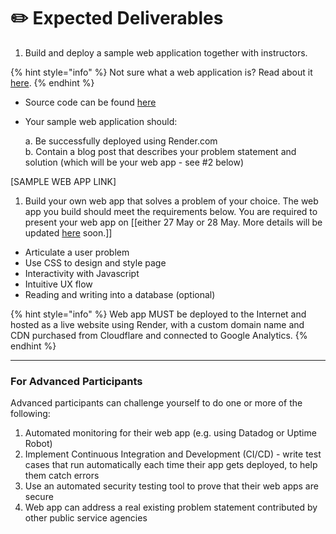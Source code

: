 # ✏️ Expected Deliverables

1. Build and deploy a sample web application together with instructors.

{% hint style="info" %}
Not sure what a web application is? Read about it [here](../resources/web-development-and-web-application.md).
{% endhint %}

* Source code can be found [here](../pre-work/sample-web-app.md)
*   Your sample web application should:

    a. Be successfully deployed using Render.com \
    b. Contain a blog post that describes your problem statement and solution (which will be your web app - see #2 below)

\[SAMPLE WEB APP LINK]

1. Build your own web app that solves a problem of your choice. The web app you build should meet the requirements below. You are required to present your web app on \[\[either 27 May or 28 May. More details will be updated [here](https://info.techup.live/web-app-presentations/presentation-schedule) soon.]]

* Articulate a user problem
* Use CSS to design and style page
* Interactivity with Javascript
* Intuitive UX flow
* Reading and writing into a database (optional)

{% hint style="info" %}
Web app MUST be deployed to the Internet and hosted as a live website using Render, with a custom domain name and CDN purchased from Cloudflare and connected to Google Analytics.
{% endhint %}

***

### For Advanced Participants <a href="#for-advanced-participants" id="for-advanced-participants"></a>

Advanced participants can challenge yourself to do one or more of the following:

1. Automated monitoring for their web app (e.g. using Datadog or Uptime Robot)
2. Implement Continuous Integration and Development (CI/CD) - write test cases that run automatically each time their app gets deployed, to help them catch errors
3. Use an automated security testing tool to prove that their web apps are secure
4. Web app can address a real existing problem statement contributed by other public service agencies
